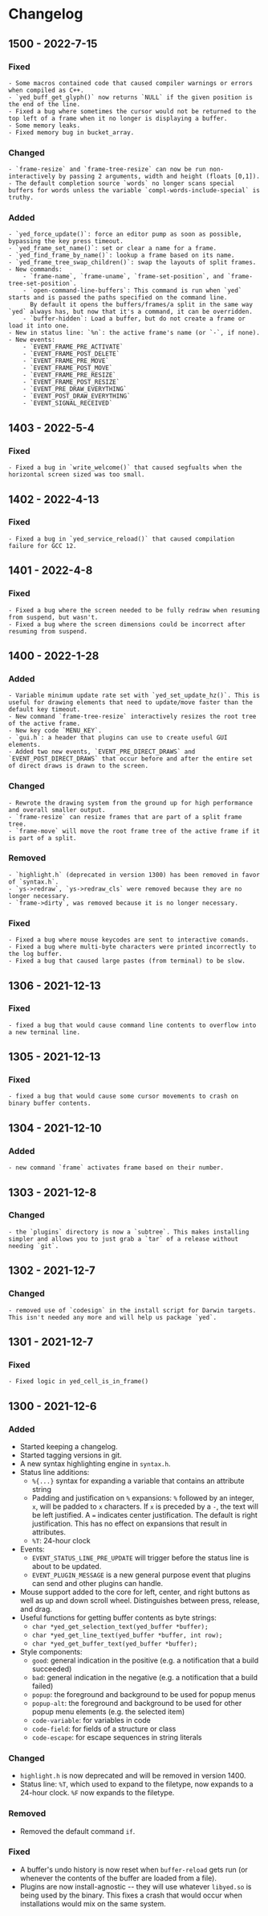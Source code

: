 # Changelog

## 1500 - 2022-7-15
### Fixed
    - Some macros contained code that caused compiler warnings or errors when compiled as C++.
    - `yed_buff_get_glyph()` now returns `NULL` if the given position is the end of the line.
    - Fixed a bug where sometimes the cursor would not be returned to the top left of a frame when it no longer is displaying a buffer.
    - Some memory leaks.
    - Fixed memory bug in bucket_array.
### Changed
    - `frame-resize` and `frame-tree-resize` can now be run non-interactively by passing 2 arguments, width and height (floats [0,1]).
    - The default completion source `words` no longer scans special buffers for words unless the variable `compl-words-include-special` is truthy.
### Added
    - `yed_force_update()`: force an editor pump as soon as possible, bypassing the key press timeout.
    - `yed_frame_set_name()`: set or clear a name for a frame.
    - `yed_find_frame_by_name()`: lookup a frame based on its name.
    - `yed_frame_tree_swap_children()`: swap the layouts of split frames.
    - New commands:
        - `frame-name`, `frame-uname`, `frame-set-position`, and `frame-tree-set-position`.
        - `open-command-line-buffers`: This command is run when `yed` starts and is passed the paths specified on the command line.
          By default it opens the buffers/frames/a split in the same way `yed` always has, but now that it's a command, it can be overridden.
        - `buffer-hidden`: Load a buffer, but do not create a frame or load it into one.
    - New in status line: `%n`: the active frame's name (or `-`, if none).
    - New events:
        - `EVENT_FRAME_PRE_ACTIVATE`
        - `EVENT_FRAME_POST_DELETE`
        - `EVENT_FRAME_PRE_MOVE`
        - `EVENT_FRAME_POST_MOVE`
        - `EVENT_FRAME_PRE_RESIZE`
        - `EVENT_FRAME_POST_RESIZE`
        - `EVENT_PRE_DRAW_EVERYTHING`
        - `EVENT_POST_DRAW_EVERYTHING`
        - `EVENT_SIGNAL_RECEIVED`

## 1403 - 2022-5-4
### Fixed
    - Fixed a bug in `write_welcome()` that caused segfualts when the horizontal screen sized was too small.

## 1402 - 2022-4-13
### Fixed
    - Fixed a bug in `yed_service_reload()` that caused compilation failure for GCC 12.

## 1401 - 2022-4-8
### Fixed
    - Fixed a bug where the screen needed to be fully redraw when resuming from suspend, but wasn't.
    - Fixed a bug where the screen dimensions could be incorrect after resuming from suspend.

## 1400 - 2022-1-28
### Added
    - Variable minimum update rate set with `yed_set_update_hz()`. This is useful for drawing elements that need to update/move faster than the default key timeout.
    - New command `frame-tree-resize` interactively resizes the root tree of the active frame.
    - New key code `MENU_KEY`.
    - `gui.h`: a header that plugins can use to create useful GUI elements.
    - Added two new events, `EVENT_PRE_DIRECT_DRAWS` and `EVENT_POST_DIRECT_DRAWS` that occur before and after the entire set of direct draws is drawn to the screen.

### Changed
    - Rewrote the drawing system from the ground up for high performance and overall smaller output.
    - `frame-resize` can resize frames that are part of a split frame tree.
    - `frame-move` will move the root frame tree of the active frame if it is part of a split.

### Removed
    - `highlight.h` (deprecated in version 1300) has been removed in favor of `syntax.h`.
    - `ys->redraw`, `ys->redraw_cls` were removed because they are no longer necessary.
    - `frame->dirty`, was removed because it is no longer necessary.

### Fixed
    - Fixed a bug where mouse keycodes are sent to interactive comands.
    - Fixed a bug where multi-byte characters were printed incorrectly to the log buffer.
    - Fixed a bug that caused large pastes (from terminal) to be slow.

## 1306 - 2021-12-13
### Fixed
    - fixed a bug that would cause command line contents to overflow into a new terminal line.

## 1305 - 2021-12-13
### Fixed
    - fixed a bug that would cause some cursor movements to crash on binary buffer contents.

## 1304 - 2021-12-10
### Added
    - new command `frame` activates frame based on their number.

## 1303 - 2021-12-8
### Changed
    - the `plugins` directory is now a `subtree`. This makes installing simpler and allows you to just grab a `tar` of a release without needing `git`.

## 1302 - 2021-12-7
### Changed
    - removed use of `codesign` in the install script for Darwin targets. This isn't needed any more and will help us package `yed`.

## 1301 - 2021-12-7
### Fixed
    - Fixed logic in yed_cell_is_in_frame()

## 1300 - 2021-12-6
### Added
- Started keeping a changelog.
- Started tagging versions in git.
- A new syntax highlighting engine in `syntax.h`.
- Status line additions:
    - `%{...}` syntax for expanding a variable that contains an attribute string
    - Padding and justification on `%` expansions: `%` followed by an integer, `x`, will be padded to `x` characters. If `x` is preceded by a `-`, the text will be left justified. A `=` indicates center justification. The default is right justification. This has no effect on expansions that result in attributes.
    - `%T`: 24-hour clock
- Events:
    - `EVENT_STATUS_LINE_PRE_UPDATE` will trigger before the status line is about to be updated.
    - `EVENT_PLUGIN_MESSAGE` is a new general purpose event that plugins can send and other plugins can handle.
- Mouse support added to the core for left, center, and right buttons as well as up and down scroll wheel. Distinguishes between press, release, and drag.
- Useful functions for getting buffer contents as byte strings:
    - `char *yed_get_selection_text(yed_buffer *buffer);`
    - `char *yed_get_line_text(yed_buffer *buffer, int row);`
    - `char *yed_get_buffer_text(yed_buffer *buffer);`
- Style components:
    - `good`: general indication in the positive (e.g. a notification that a build succeeded)
    - `bad`: general indication in the negative (e.g. a notification that a build failed)
    - `popup`: the foreground and background to be used for popup menus
    - `popup-alt`: the foreground and background to be used for other popup menu elements (e.g. the selected item)
    - `code-variable`: for variables in code
    - `code-field`: for fields of a structure or class
    - `code-escape`: for escape sequences in string literals
### Changed
- `highlight.h` is now deprecated and will be removed in version 1400.
- Status line: `%T`, which used to expand to the filetype, now expands to a 24-hour clock. `%F` now expands to the filetype.
### Removed
- Removed the default command `if`.
### Fixed
- A buffer's undo history is now reset when `buffer-reload` gets run (or whenever the contents of the buffer are loaded from a file).
- Plugins are now install-agnostic -- they will use whatever `libyed.so` is being used by the binary. This fixes a crash that would occur when installations would mix on the same system.
